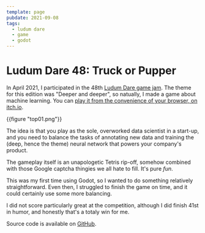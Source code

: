 ```yaml
---
template: page
pubdate: 2021-09-08
tags:
  - ludum dare
  - game
  - godot
---
```


# Ludum Dare 48: Truck or Pupper

In April 2021, I participated in the 48th [Ludum Dare game jam](https://ldjam.com/).  The theme for this edition was "Deeper and deeper", so natually, I made a game about machine learning.  You can [play it from the convenience of your browser, on itch.io](https://xlambein.itch.io/truck-or-pupper).

{{figure "top01.png"}}

The idea is that you play as the sole, overworked data scientist in a start-up, and you need to balance the tasks of annotating new data and training the (deep, hence the theme) neural network that powers your company's product.

The gameplay itself is an unapologetic Tetris rip-off, somehow combined with those Google captcha thingies we all hate to fill.  It's pure _fun_.

This was my first time using Godot, so I wanted to do something relatively straightforward.  Even then, I struggled to finish the game on time, and it could certainly use some more balancing.

I did not score particularly great at the competition, although I did finish 41st in humor, and honestly that's a totaly win for me.

Source code is available on [GitHub](https://github.com/xlambein/ldjam48).
